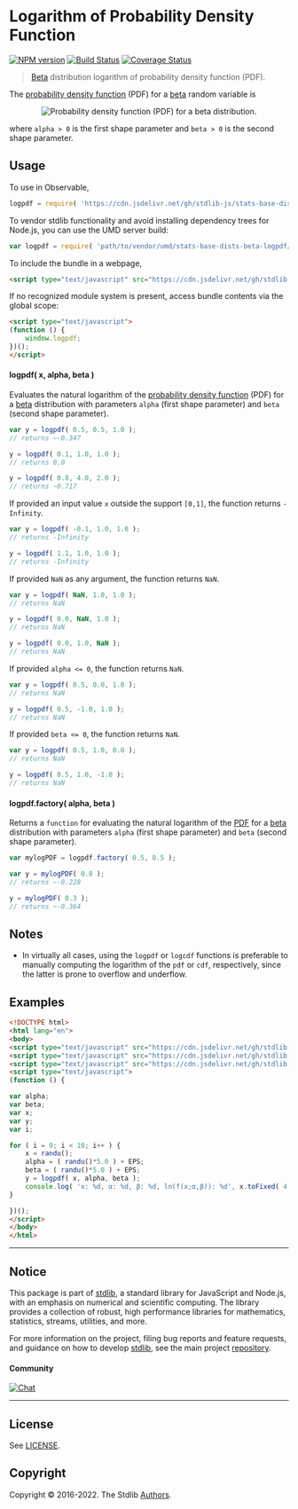 <!--

@license Apache-2.0

Copyright (c) 2018 The Stdlib Authors.

Licensed under the Apache License, Version 2.0 (the "License");
you may not use this file except in compliance with the License.
You may obtain a copy of the License at

   http://www.apache.org/licenses/LICENSE-2.0

Unless required by applicable law or agreed to in writing, software
distributed under the License is distributed on an "AS IS" BASIS,
WITHOUT WARRANTIES OR CONDITIONS OF ANY KIND, either express or implied.
See the License for the specific language governing permissions and
limitations under the License.

-->

# Logarithm of Probability Density Function

[![NPM version][npm-image]][npm-url] [![Build Status][test-image]][test-url] [![Coverage Status][coverage-image]][coverage-url] <!-- [![dependencies][dependencies-image]][dependencies-url] -->

> [Beta][beta-distribution] distribution logarithm of probability density function (PDF).

<section class="intro">

The [probability density function][pdf] (PDF) for a [beta][beta-distribution] random variable is

<!-- <equation class="equation" label="eq:beta_pdf" align="center" raw="f(x;\alpha,\beta)= \begin{cases} \frac{\Gamma(\alpha + \beta)}{\Gamma(\alpha) + \Gamma(\beta)}{x^{\alpha-1}(1-x)^{\beta-1}} & \text{ for } x \in (0,1) \\ 0 & \text{ otherwise } \end{cases}" alt="Probability density function (PDF) for a beta distribution."> -->

<div class="equation" align="center" data-raw-text="f(x;\alpha,\beta)= \begin{cases} \frac{\Gamma(\alpha + \beta)}{\Gamma(\alpha) + \Gamma(\beta)}{x^{\alpha-1}(1-x)^{\beta-1}} &amp; \text{ for } x \in (0,1) \\ 0 &amp; \text{ otherwise } \end{cases}" data-equation="eq:beta_pdf">
    <img src="https://cdn.jsdelivr.net/gh/stdlib-js/stdlib@51534079fef45e990850102147e8945fb023d1d0/lib/node_modules/@stdlib/stats/base/dists/beta/logpdf/docs/img/equation_beta_pdf.svg" alt="Probability density function (PDF) for a beta distribution.">
    <br>
</div>

<!-- </equation> -->

where `alpha > 0` is the first shape parameter and `beta > 0` is the second shape parameter.

</section>

<!-- /.intro -->



<section class="usage">

## Usage

To use in Observable,

```javascript
logpdf = require( 'https://cdn.jsdelivr.net/gh/stdlib-js/stats-base-dists-beta-logpdf@umd/browser.js' )
```

To vendor stdlib functionality and avoid installing dependency trees for Node.js, you can use the UMD server build:

```javascript
var logpdf = require( 'path/to/vendor/umd/stats-base-dists-beta-logpdf/index.js' )
```

To include the bundle in a webpage,

```html
<script type="text/javascript" src="https://cdn.jsdelivr.net/gh/stdlib-js/stats-base-dists-beta-logpdf@umd/browser.js"></script>
```

If no recognized module system is present, access bundle contents via the global scope:

```html
<script type="text/javascript">
(function () {
    window.logpdf;
})();
</script>
```

#### logpdf( x, alpha, beta )

Evaluates the natural logarithm of the [probability density function][pdf] (PDF) for a [beta][beta-distribution]  distribution with parameters `alpha` (first shape parameter) and `beta` (second shape parameter).

```javascript
var y = logpdf( 0.5, 0.5, 1.0 );
// returns ~-0.347

y = logpdf( 0.1, 1.0, 1.0 );
// returns 0.0

y = logpdf( 0.8, 4.0, 2.0 );
// returns ~0.717
```

If provided an input value `x` outside the support `[0,1]`, the function returns `-Infinity`.

```javascript
var y = logpdf( -0.1, 1.0, 1.0 );
// returns -Infinity

y = logpdf( 1.1, 1.0, 1.0 );
// returns -Infinity
```

If provided `NaN` as any argument, the function returns `NaN`.

```javascript
var y = logpdf( NaN, 1.0, 1.0 );
// returns NaN

y = logpdf( 0.0, NaN, 1.0 );
// returns NaN

y = logpdf( 0.0, 1.0, NaN );
// returns NaN
```

If provided `alpha <= 0`, the function returns `NaN`.

```javascript
var y = logpdf( 0.5, 0.0, 1.0 );
// returns NaN

y = logpdf( 0.5, -1.0, 1.0 );
// returns NaN
```

If provided `beta <= 0`, the function returns `NaN`.

```javascript
var y = logpdf( 0.5, 1.0, 0.0 );
// returns NaN

y = logpdf( 0.5, 1.0, -1.0 );
// returns NaN
```

#### logpdf.factory( alpha, beta )

Returns a `function` for evaluating the natural logarithm of the [PDF][pdf] for a [beta][beta-distribution]  distribution with parameters `alpha` (first shape parameter) and `beta` (second shape parameter).

```javascript
var mylogPDF = logpdf.factory( 0.5, 0.5 );

var y = mylogPDF( 0.8 );
// returns ~-0.228

y = mylogPDF( 0.3 );
// returns ~-0.364
```

</section>

<!-- /.usage -->

<section class="notes">

## Notes

-   In virtually all cases, using the `logpdf` or `logcdf` functions is preferable to manually computing the logarithm of the `pdf` or `cdf`, respectively, since the latter is prone to overflow and underflow.

</section>

<!-- /.notes -->

<section class="examples">

## Examples

<!-- eslint no-undef: "error" -->

```html
<!DOCTYPE html>
<html lang="en">
<body>
<script type="text/javascript" src="https://cdn.jsdelivr.net/gh/stdlib-js/random-base-randu@umd/browser.js"></script>
<script type="text/javascript" src="https://cdn.jsdelivr.net/gh/stdlib-js/constants-float64-eps@umd/browser.js"></script>
<script type="text/javascript" src="https://cdn.jsdelivr.net/gh/stdlib-js/stats-base-dists-beta-logpdf@umd/browser.js"></script>
<script type="text/javascript">
(function () {

var alpha;
var beta;
var x;
var y;
var i;

for ( i = 0; i < 10; i++ ) {
    x = randu();
    alpha = ( randu()*5.0 ) + EPS;
    beta = ( randu()*5.0 ) + EPS;
    y = logpdf( x, alpha, beta );
    console.log( 'x: %d, α: %d, β: %d, ln(f(x;α,β)): %d', x.toFixed( 4 ), alpha.toFixed( 4 ), beta.toFixed( 4 ), y.toFixed( 4 ) );
}

})();
</script>
</body>
</html>
```

</section>

<!-- /.examples -->

<!-- Section for related `stdlib` packages. Do not manually edit this section, as it is automatically populated. -->

<section class="related">

</section>

<!-- /.related -->

<!-- Section for all links. Make sure to keep an empty line after the `section` element and another before the `/section` close. -->


<section class="main-repo" >

* * *

## Notice

This package is part of [stdlib][stdlib], a standard library for JavaScript and Node.js, with an emphasis on numerical and scientific computing. The library provides a collection of robust, high performance libraries for mathematics, statistics, streams, utilities, and more.

For more information on the project, filing bug reports and feature requests, and guidance on how to develop [stdlib][stdlib], see the main project [repository][stdlib].

#### Community

[![Chat][chat-image]][chat-url]

---

## License

See [LICENSE][stdlib-license].


## Copyright

Copyright &copy; 2016-2022. The Stdlib [Authors][stdlib-authors].

</section>

<!-- /.stdlib -->

<!-- Section for all links. Make sure to keep an empty line after the `section` element and another before the `/section` close. -->

<section class="links">

[npm-image]: http://img.shields.io/npm/v/@stdlib/stats-base-dists-beta-logpdf.svg
[npm-url]: https://npmjs.org/package/@stdlib/stats-base-dists-beta-logpdf

[test-image]: https://github.com/stdlib-js/stats-base-dists-beta-logpdf/actions/workflows/test.yml/badge.svg?branch=v0.0.7
[test-url]: https://github.com/stdlib-js/stats-base-dists-beta-logpdf/actions/workflows/test.yml?query=branch:v0.0.7

[coverage-image]: https://img.shields.io/codecov/c/github/stdlib-js/stats-base-dists-beta-logpdf/main.svg
[coverage-url]: https://codecov.io/github/stdlib-js/stats-base-dists-beta-logpdf?branch=main

<!--

[dependencies-image]: https://img.shields.io/david/stdlib-js/stats-base-dists-beta-logpdf.svg
[dependencies-url]: https://david-dm.org/stdlib-js/stats-base-dists-beta-logpdf/main

-->

[chat-image]: https://img.shields.io/gitter/room/stdlib-js/stdlib.svg
[chat-url]: https://gitter.im/stdlib-js/stdlib/

[stdlib]: https://github.com/stdlib-js/stdlib

[stdlib-authors]: https://github.com/stdlib-js/stdlib/graphs/contributors

[umd]: https://github.com/umdjs/umd
[es-module]: https://developer.mozilla.org/en-US/docs/Web/JavaScript/Guide/Modules

[deno-url]: https://github.com/stdlib-js/stats-base-dists-beta-logpdf/tree/deno
[umd-url]: https://github.com/stdlib-js/stats-base-dists-beta-logpdf/tree/umd
[esm-url]: https://github.com/stdlib-js/stats-base-dists-beta-logpdf/tree/esm
[branches-url]: https://github.com/stdlib-js/stats-base-dists-beta-logpdf/blob/main/branches.md

[stdlib-license]: https://raw.githubusercontent.com/stdlib-js/stats-base-dists-beta-logpdf/main/LICENSE

[beta-distribution]: https://en.wikipedia.org/wiki/Beta_distribution

[pdf]: https://en.wikipedia.org/wiki/Probability_density_function

</section>

<!-- /.links -->
